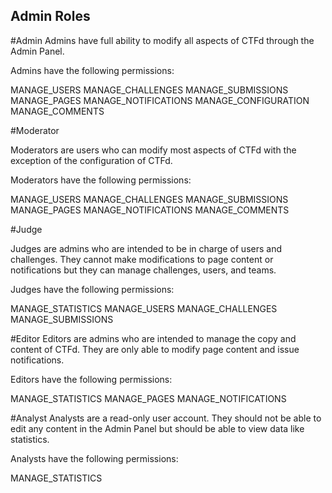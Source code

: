 ## Admin Roles
#Admin
Admins have full ability to modify all aspects of CTFd through the Admin Panel.

Admins have the following permissions:

MANAGE_USERS
MANAGE_CHALLENGES
MANAGE_SUBMISSIONS
MANAGE_PAGES
MANAGE_NOTIFICATIONS
MANAGE_CONFIGURATION
MANAGE_COMMENTS

#Moderator

Moderators are users who can modify most aspects of CTFd with the exception of the configuration of CTFd.

Moderators have the following permissions:

MANAGE_USERS
MANAGE_CHALLENGES
MANAGE_SUBMISSIONS
MANAGE_PAGES
MANAGE_NOTIFICATIONS
MANAGE_COMMENTS

#Judge

Judges are admins who are intended to be in charge of users and challenges. They cannot make modifications to page content or notifications but they can manage challenges, users, and teams.

Judges have the following permissions:

MANAGE_STATISTICS
MANAGE_USERS
MANAGE_CHALLENGES
MANAGE_SUBMISSIONS

#Editor
Editors are admins who are intended to manage the copy and content of CTFd. They are only able to modify page content and issue notifications.

Editors have the following permissions:

MANAGE_STATISTICS
MANAGE_PAGES
MANAGE_NOTIFICATIONS

#Analyst
Analysts are a read-only user account. They should not be able to edit any content in the Admin Panel but should be able to view data like statistics.

Analysts have the following permissions:

MANAGE_STATISTICS